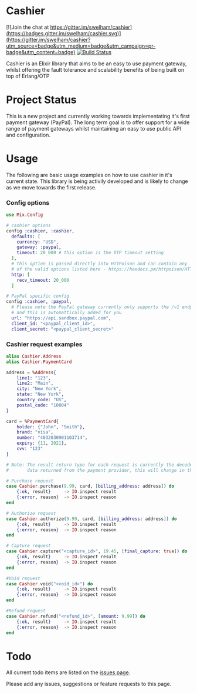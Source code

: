 # Cashier

[![Join the chat at https://gitter.im/swelham/cashier](https://badges.gitter.im/swelham/cashier.svg)](https://gitter.im/swelham/cashier?utm_source=badge&utm_medium=badge&utm_campaign=pr-badge&utm_content=badge) [![Build Status](https://travis-ci.org/swelham/cashier.svg?branch=master)](https://travis-ci.org/swelham/cashier)

Cashier is an Elixir library that aims to be an easy to use payment gateway, whilst offering the fault tolerance and scalability benefits of being built on top of Erlang/OTP

# Project Status

This is a new project and currently working towards implementating it's first payment gateway (PayPal).
The long term goal is to offer support for a wide range of payment gateways whilst maintaining an
easy to use public API and configuration.

# Usage

The following are basic usage examples on how to use cashier in it's current state. This library is being activily developed and is likely to 
change as we move towards the first release.

### Config options
```elixir
use Mix.Config

# cashier options
config :cashier, :cashier,
  defaults: [
    currency: "USD",
    gateway: :paypal,
    timeout: 20_000 # this option is the OTP timeout setting
  ],
  # this option is passed directly into HTTPoison and can contain any
  # of the valid options listed here - https://hexdocs.pm/httpoison/HTTPoison.html#request/5
  http: [
    recv_timeout: 20_000
  ]

# PayPal specific config
config :cashier, :paypal,
  # Please note the PayPal gateway currently only supports the /v1 endpoint
  # and this is automattically added for you
  url: "https://api.sandbox.paypal.com",
  client_id: "<paypal_client_id>",
  client_secret: "<paypal_client_secret>"
```

### Cashier request examples

```elixir
alias Cashier.Address
alias Cashier.PaymentCard

address = %Address{
    line1: "123",
    line2: "Main",
    city: "New York",
    state: "New York",
    country_code: "US",
    postal_code: "10004"
}

card = %PaymentCard{
    holder: {"John", "Smith"},
    brand: "visa",
    number: "4032030901103714",
    expiry: {11, 2021},
    cvv: "123"
}

# Note: The result return type for each request is currently the decoded
#       data returned from the payment provider, this will change in the future.

# Purchase request
case Cashier.purchase(9.99, card, [billing_address: address]) do
    {:ok, result}     -> IO.inspect result
    {:error, reason}  -> IO.inspect reason
end

# Authorize request
case Cashier.authorize(9.99, card, [billing_address: address]) do
    {:ok, result}     -> IO.inspect result
    {:error, reason}  -> IO.inspect reason
end

# Capture request
case Cashier.capture("<capture_id>", 19.45, [final_capture: true]) do
    {:ok, result}     -> IO.inspect result
    {:error, reason}  -> IO.inspect reason
end

#Void request
case Cashier.void("<void_id>") do
    {:ok, result}     -> IO.inspect result
    {:error, reason}  -> IO.inspect reason
end

#Refund request
case Cashier.refund("<refund_id>", [amount: 9.99]) do
    {:ok, result}     -> IO.inspect result
    {:error, reason}  -> IO.inspect reason
end
```

# Todo

All current todo items are listed on the [issues page](https://github.com/swelham/cashier/issues).

Please add any issues, suggestions or feature requests to this page.
